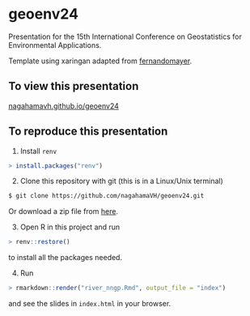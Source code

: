 # geoenv24

Presentation for the 15th International Conference on Geostatistics for Environmental Applications.

Template using xaringan adapted from [fernandomayer](https://github.com/fernandomayer/y-isa).

## To view this presentation

[nagahamavh.github.io/geoenv24](https://nagahamavh.github.io/geoenv24)


## To reproduce this presentation

1. Install `renv`

```r
> install.packages("renv")
```

2. Clone this repository with git (this is in a Linux/Unix terminal)

```bash
$ git clone https://github.com/nagahamaVH/geoenv24.git
```

Or download a zip file from
[here](https://github.com/nagahamaVH/geoenv24/archive/refs/heads/master.zip).

3. Open R in this project and run

```r
> renv::restore()
```

to install all the packages needed.

4. Run

```r
> rmarkdown::render("river_nngp.Rmd", output_file = "index")
```

and see the slides in `index.html` in your browser.
